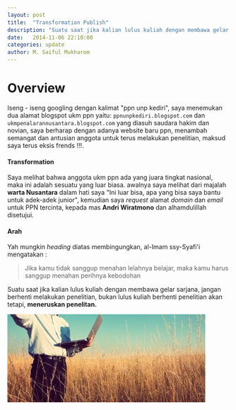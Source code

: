 ```yaml
---
layout: post
title:  "Transformation Publish"
description: "Suatu saat jika kalian lulus kuliah dengan membawa gelar sarjana, jangan berhenti melakukan penelitian, bukan lulus kuliah berhenti penelitian akan tetapi, meneruskan penelitan."
date:   2014-11-06 22:10:00
categories: update
author: M. Saiful Mukharom
---
```


Overview
========
Iseng - iseng googling dengan kalimat "ppn unp kediri", saya menemukan dua alamat blogspot ukm ppn yaitu: `ppnunpkediri.blogspot.com` dan `ukmpenalarannusantara.blogspot.com` yang diasuh saudara hakim dan novian, saya berharap dengan adanya website baru ppn, menambah semangat dan antusian anggota untuk terus melakukan penelitian, maksud saya terus eksis frends !!!.

#### Transformation
Saya melihat bahwa anggota ukm ppn ada yang juara tingkat nasional, maka ini adalah sesuatu yang luar biasa. awalnya saya melihat dari majalah **warta Nusantara** dalam hati saya "Ini luar bisa, apa yang bisa saya bantu untuk adek-adek junior", kemudian saya *request* alamat *domain* dan *email* untuk PPN tercinta, kepada mas **Andri Wiratmono** dan alhamdulillah disetujui.

#### Arah 
Yah mungkin *heading* diatas membingungkan, al-Imam ssy-Syafi'i mengatakan : 

> Jika kamu tidak sanggup menahan lelahnya belajar, maka kamu harus sanggup menahan perihnya kebodohan

Suatu saat jika kalian lulus kuliah dengan membawa gelar sarjana, jangan berhenti melakukan penelitian, bukan lulus kuliah berhenti penelitian akan tetapi, **meneruskan penelitan.**

![Penelitian][research]

[research]: /images/research.jpg